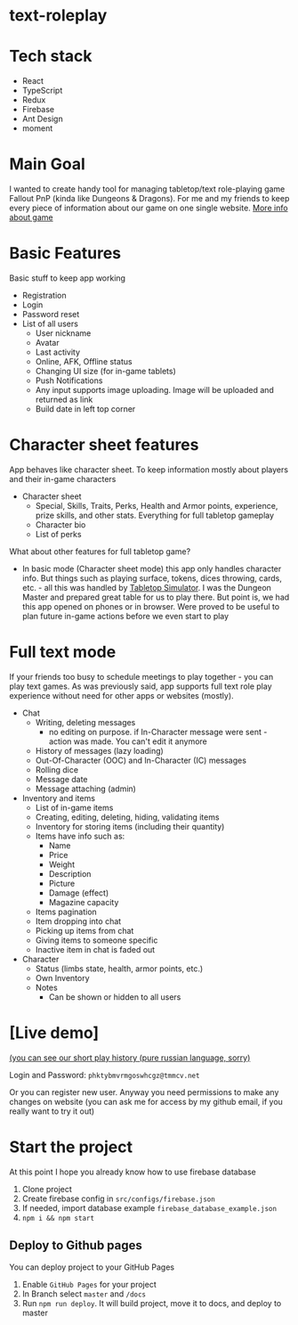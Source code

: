 # text-roleplay

Tech stack
=
- React
- TypeScript
- Redux
- Firebase
- Ant Design
- moment

Main Goal
=
I wanted to create handy tool for managing tabletop/text role-playing game Fallout PnP (kinda like Dungeons & Dragons). For me and my friends to keep every piece of information about our game on one single website.
[More info about game](https://falloutpnp.fandom.com/wiki/Main_Page)

Basic Features
=
Basic stuff to keep app working
- Registration
- Login
- Password reset
- List of all users
  - User nickname
  - Avatar
  - Last activity
  - Online, AFK, Offline status
  - Changing UI size (for in-game tablets)
  - Push Notifications
  - Any input supports image uploading. Image will be uploaded and returned as link
  - Build date in left top corner

Character sheet features
=
App behaves like character sheet. To keep information mostly about players and their in-game characters
- Character sheet
  - Special, Skills, Traits, Perks, Health and Armor points, experience, prize skills, and other stats. Everything for full tabletop gameplay
  - Character bio
  - List of perks

What about other features for full tabletop game?
- In basic mode (Character sheet mode) this app only handles character info. But things such as playing surface, tokens, dices throwing, cards, etc. - all this was handled by [Tabletop Simulator](https://store.steampowered.com/app/286160/Tabletop_Simulator/). I was the Dungeon Master and prepared great table for us to play there. But point is, we had this app opened on phones or in browser. Were proved to be useful to plan future in-game actions before we even start to play

Full text mode
=
If your friends too busy to schedule meetings to play together - you can play text games. As was previously said, app supports full text role play experience without need for other apps or websites (mostly).
- Chat
  - Writing, deleting messages
    - no editing on purpose. if In-Character message were sent - action was made. You can't edit it anymore
  - History of messages (lazy loading)
  - Out-Of-Character (OOC) and In-Character (IC) messages
  - Rolling dice
  - Message date
  - Message attaching (admin)
- Inventory and items
  - List of in-game items
  - Creating, editing, deleting, hiding, validating items
  - Inventory for storing items (including their quantity)
  - Items have info such as:
    - Name
    - Price
    - Weight
    - Description
    - Picture
    - Damage (effect)
    - Magazine capacity
  - Items pagination
  - Item dropping into chat
  - Picking up items from chat
  - Giving items to someone specific
  - Inactive item in chat is faded out
- Character
  - Status (limbs state, health, armor points, etc.)
  - Own Inventory
  - Notes
    - Can be shown or hidden to all users

[Live demo]
=
[(you can see our short play history (pure russian language, sorry)](https://stcost.github.io/text-roleplay)

Login and Password: `phktybmvrmgoswhcgz@tmmcv.net`

Or you can register new user. Anyway you need permissions to make any changes on website (you can ask me for access by my github email, if you really want to try it out)

Start the project
=
At this point I hope you already know how to use firebase database
1. Clone project
2. Create firebase config in `src/configs/firebase.json`
3. If needed, import database example `firebase_database_example.json`
4. `npm i && npm start`

Deploy to Github pages
-
You can deploy project to your GitHub Pages
1. Enable `GitHub Pages` for your project
2. In Branch select `master` and `/docs`
3. Run `npm run deploy`.  It will build project, move it to docs, and deploy to master

